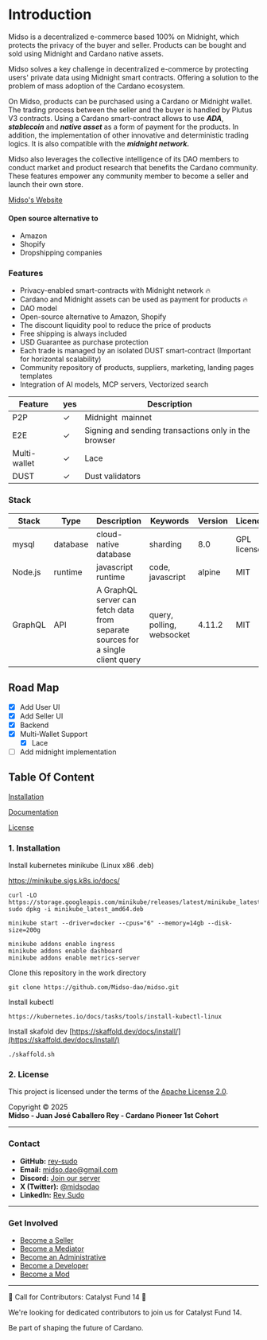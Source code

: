 # Introduction

Midso is a decentralized e-commerce based 100% on Midnight, which protects the privacy of the buyer and seller. Products can be bought and sold using Midnight and Cardano native assets.

Midso solves a key challenge in decentralized e-commerce by protecting users' private data using Midnight smart contracts. Offering a solution to the problem of mass adoption of the Cardano ecosystem.

On Midso, products can be purchased using a Cardano or Midnight wallet. The trading process between the seller and the buyer is handled by Plutus V3 contracts.
Using a Cardano smart-contract allows to use **_ADA_**, **_stablecoin_** and **_native asset_** as a form of payment for the products.
In addition, the implementation of other innovative and deterministic trading logics. It is also compatible with the **_midnight network._**

Midso also leverages the collective intelligence of its DAO members to conduct market and product research that benefits the Cardano community.
These features empower any community member to become a seller and launch their own store.

[Midso's Website](https://opencardano.com)

#### Open source alternative to

- Amazon
- Shopify
- Dropshipping companies

### Features
- Privacy-enabled smart-contracts with Midnight network 🔥
- Cardano and Midnight assets can be used as payment for products 🔥
- DAO model
- Open-source alternative to Amazon, Shopify
- The discount liquidity pool to reduce the price of products
- Free shipping is always included
- USD Guarantee as purchase protection
- Each trade is managed by an isolated DUST smart-contract (Important for horizontal scalability)
- Community repository of products, suppliers, marketing, landing pages templates
- Integration of AI models, MCP servers, Vectorized search


| Feature      | yes | Description                                          |
| -------------- | ----- | ------------------------------------------------------ |
| P2P          | ✓  | Midnight  mainnet        |
| E2E          | ✓  | Signing and sending transactions only in the browser |
| Multi-wallet | ✓  | Lace                          |
| DUST       | ✓  | Dust validators                           |

### Stack


| Stack    | Type      | Description                  | Keywords                     | Version | Licence            | Repository                                                         |
| ---------- | ----------- | ------------------------------ | ------------------------------ | --------- | -------------------- | -------------------------------------------------------------------- |
| mysql    | database  | cloud-native database        | sharding                     | 8.0     | GPL license        | [https://www.mysql.com/downloads](https://www.mysql.com/downloads) |
| Node.js  | runtime   | javascript runtime           | code, javascript             | alpine  | MIT                | [https://github.com/nodejs/node](https://github.com/nodejs/node)   |
| GraphQL  | API       | A GraphQL server can fetch data from separate sources for a single client query | query, polling, websocket | 4.11.2 | MIT | [https://github.com/apollographql/apollo-server](https://github.com/apollographql/apollo-server)

## Road Map

- [X] Add User UI
- [X] Add Seller UI
- [X] Backend
- [X] Multi-Wallet Support
  - [X] Lace
- [ ] Add midnight implementation

## Table Of Content

[Installation](#installation)

[Documentation](#documentation)

[License](#license)

### 1\. Installation

Install kubernetes minikube (Linux x86 .deb)

https://minikube.sigs.k8s.io/docs/

```
curl -LO https://storage.googleapis.com/minikube/releases/latest/minikube_latest_amd64.deb
sudo dpkg -i minikube_latest_amd64.deb
```

```
minikube start --driver=docker --cpus="6" --memory=14gb --disk-size=200g 
```

```
minikube addons enable ingress
minikube addons enable dashboard
minikube addons enable metrics-server
```

Clone this repository in the work directory

```
git clone https://github.com/Midso-dao/midso.git
```

Install kubectl

```
https://kubernetes.io/docs/tasks/tools/install-kubectl-linux
```

Install skafold dev
[https://skaffold.dev/docs/install/](https://skaffold.dev/docs/install/)

```
./skaffold.sh
```

### 2\. License

This project is licensed under the terms of the [Apache License 2.0](./LICENSE).

Copyright © 2025  
**Midso - Juan José Caballero Rey - Cardano Pioneer 1st Cohort**

---

### Contact

- **GitHub:** [rey-sudo](https://github.com/rey-sudo)
- **Email:** [midso.dao@gmail.com](mailto:midso.dao@gmail.com)  
- **Discord:** [Join our server](https://discord.com/invite/MJ5Ckac6TV)  
- **X (Twitter):** [@midsodao](https://x.com/midsodao)  
- **LinkedIn:** [Rey Sudo](https://www.linkedin.com/in/rey-sudo)

---

### Get Involved

- [Become a Seller](https://seller.midso.io)  
- [Become a Mediator](https://discord.com/invite/MJ5Ckac6TV)  
- [Become an Administrative](https://discord.com/invite/MJ5Ckac6TV)  
- [Become a Developer](https://discord.com/invite/MJ5Ckac6TV)  
- [Become a Mod](https://discord.com/invite/MJ5Ckac6TV)

---

🚀 Call for Contributors: Catalyst Fund 14 🚀

We're looking for dedicated contributors to join us for Catalyst Fund 14.

Be part of shaping the future of Cardano.


